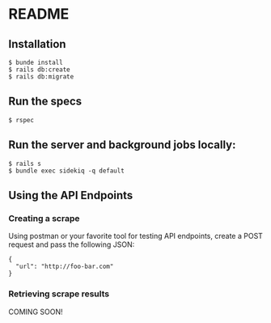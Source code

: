 # README

## Installation

	$ bunde install
	$ rails db:create
	$ rails db:migrate

## Run the specs

	$ rspec

## Run the server and background jobs locally:

	$ rails s
	$ bundle exec sidekiq -q default

## Using the API Endpoints

### Creating a scrape

Using postman or your favorite tool for testing API endpoints,
create a POST request and pass the following JSON:

	{
	  "url": "http://foo-bar.com"
	}

### Retrieving scrape results

COMING SOON!
